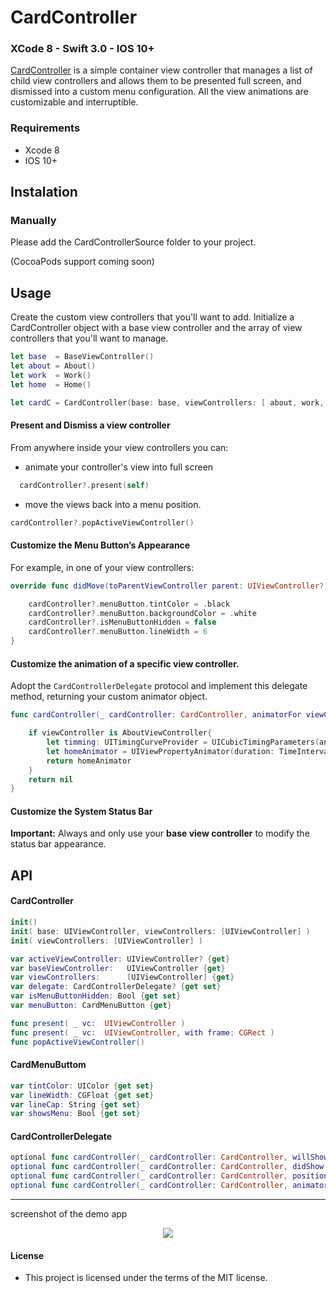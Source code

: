 # CardController
### XCode 8 - Swift 3.0 - IOS 10+




[CardController](https://github.com/manuelCarlos/CardController) is a simple container view controller that manages a list of child view controllers and allows them to be presented full screen, and dismissed into a custom menu configuration. All the view animations are customizable and interruptible.



### Requirements
- Xcode 8
- IOS 10+


## Instalation

### Manually
Please add the CardControllerSource folder to your project.

(CocoaPods support coming soon)




## Usage

 Create the custom view controllers that you'll want to add.
 Initialize a CardController object with a base view controller and the array of view controllers that you'll want to manage.

```swift
let base  = BaseViewController()
let about = About()
let work  = Work()
let home  = Home()

let cardC = CardController(base: base, viewControllers: [ about, work, home ])

```

#### Present and Dismiss a view controller
From anywhere inside your view controllers you can:
- animate your controller's view into full screen
```swift
  cardController?.present(self)
```

- move the views back into a menu position.
```swift
cardController?.popActiveViewController()
```

#### Customize the Menu Button’s Appearance

For example, in one of your view controllers:
```swift
override func didMove(toParentViewController parent: UIViewController?) {

    cardController?.menuButton.tintColor = .black
    cardController?.menuButton.backgroundColor = .white
    cardController?.isMenuButtonHidden = false
    cardController?.menuButton.lineWidth = 6
}

```
#### Customize the animation of a specific view controller.
Adopt the ```CardControllerDelegate``` protocol and implement this delegate method, returning your custom animator object.

```swift
func cardController(_ cardController: CardController, animatorFor viewController: UIViewController) -> UIViewPropertyAnimator? {

    if viewController is AboutViewController{
        let timming: UITimingCurveProvider = UICubicTimingParameters(animationCurve: .easeInOut)
        let homeAnimator = UIViewPropertyAnimator(duration: TimeInterval(1), timingParameters: timming)
        return homeAnimator
    }
    return nil
}
```


#### Customize the System Status Bar

**Important:** Always and only use your **base view controller** to modify the status bar appearance.


## API

#### CardController

```swift
init()
init( base: UIViewController, viewControllers: [UIViewController] )
init( viewControllers: [UIViewController] )

var activeViewController: UIViewController? {get}
var baseViewController:   UIViewController {get}
var viewControllers:      [UIViewController] {get}
var delegate: CardControllerDelegate? {get set}
var isMenuButtonHidden: Bool {get set}
var menuButton: CardMenuButton {get}

func present( _ vc:  UIViewController )
func present( _ vc:  UIViewController, with frame: CGRect )
func popActiveViewController()

```

#### CardMenuButtom

```swift
var tintColor: UIColor {get set}
var lineWidth: CGFloat {get set}
var lineCap: String {get set}
var showsMenu: Bool {get set}

```

#### CardControllerDelegate

```swift
optional func cardController(_ cardController: CardController, willShow viewController: UIViewController)
optional func cardController(_ cardController: CardController, didShow  viewController: UIViewController)
optional func cardController(_ cardController: CardController, positionForDismissed viewController: UIViewController) -> CGPoint
optional func cardController(_ cardController: CardController, animatorFor viewController: UIViewController) -> UIViewPropertyAnimator?
```


----
screenshot of the demo app

<p align="center">
   <img src="http://manuelcarlos.github.io/images/cards.gif" >
</p>



#### License
 - This project is licensed under the terms of the MIT license.
